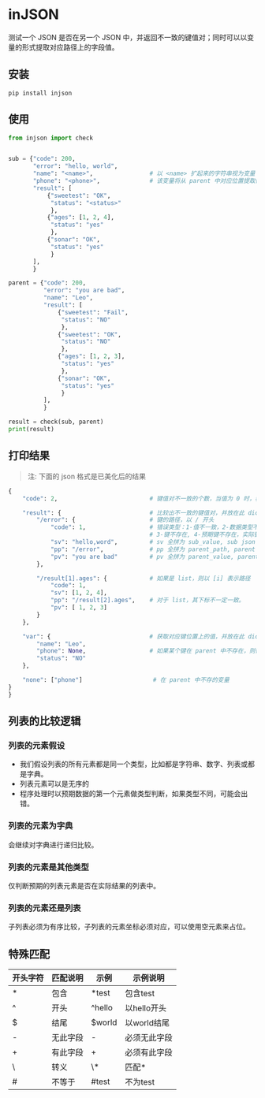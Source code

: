 # inJSON

测试一个 JSON 是否在另一个 JSON 中，并返回不一致的键值对；同时可以以变量的形式提取对应路径上的字段值。

## 安装

```shell
pip install injson
```

## 使用

```python
from injson import check


sub = {"code": 200,
       "error": "hello, world",
       "name": "<name>",                # 以 <name> 扩起来的字符串视为变量 name \
       "phone": "<phone>",              # 该变量将从 parent 中对应位置提取值
       "result": [
           {"sweetest": "OK",
            "status": "<status>"
            },
           {"ages": [1, 2, 4],
            "status": "yes"
            },
           {"sonar": "OK",
            "status": "yes"
            }
       ],
       }

parent = {"code": 200,
          "error": "you are bad",
          "name": "Leo",
          "result": [
              {"sweetest": "Fail",
               "status": "NO"
               },
              {"sweetest": "OK",
               "status": "NO"
               },
              {"ages": [1, 2, 3],
               "status": "yes"
               },
              {"sonar": "OK",
               "status": "yes"
               }
          ],
          }

result = check(sub, parent)
print(result)
```

## 打印结果

> 注: 下面的 json 格式是已美化后的结果

```python
{
    "code": 2,                          # 键值对不一致的个数，当值为 0 时，表示全部一致

    "result": {                         # 比较出不一致的键值对，并放在此 dict
        "/error": {                     # 键的路径，以 / 开头
            "code": 1,                  # 错误类型：1-值不一致，2-数据类型不一致，\
                                        # 3-键不存在, 4-预期键不存在，实际键存在
            "sv": "hello,word",         # sv 全拼为 sub_value, sub json 中对应键的值
            "pp": "/error",             # pp 全拼为 parent_path, parent json 中对应键的路径
            "pv": "you are bad"         # pv 全拼为 parent_value, parent json 中对应键的值
        },

        "/result[1].ages": {            # 如果是 list，则以 [i] 表示路径
            "code": 1,
            "sv": [1, 2, 4],
            "pp": "/result[2].ages",    # 对于 list，其下标不一定一致。
            "pv": [ 1, 2, 3]
        }
    },

    "var": {                            # 获取对应键位置上的值，并放在此 dict
        "name": "Leo",
        "phone": None,                  # 如果某个键在 parent 中不存在，则值为 None，但会列入 "none" 之中
        "status": "NO"
    },

    "none": ["phone"]                    # 在 parent 中不存的变量
}    
}
```

## 列表的比较逻辑

### 列表的元素假设

- 我们假设列表的所有元素都是同一个类型，比如都是字符串、数字、列表或都是字典。
- 列表元素可以是无序的
- 程序处理时以预期数据的第一个元素做类型判断，如果类型不同，可能会出错。

### 列表的元素为字典

会继续对字典进行递归比较。

### 列表的元素是其他类型

仅判断预期的列表元素是否在实际结果的列表中。

### 列表的元素还是列表

子列表必须为有序比较，子列表的元素坐标必须对应，可以使用空元素来占位。


## 特殊匹配

|开头字符|匹配说明|示例    |示例说明    |
| ------ | -------- | -------- | ------------ |
| \*     | 包含     | *test    | 包含test     |
| ^      | 开头     | ^hello   | 以hello开头  |
| $      | 结尾     | $world   | 以world结尾  |
| \-     | 无此字段 | -        | 必须无此字段 |
| \+     | 有此字段 | +        | 必须有此字段 |
| \      | 转义     | \\*      | 匹配*        |
| #      | 不等于   | #test    | 不为test     |
